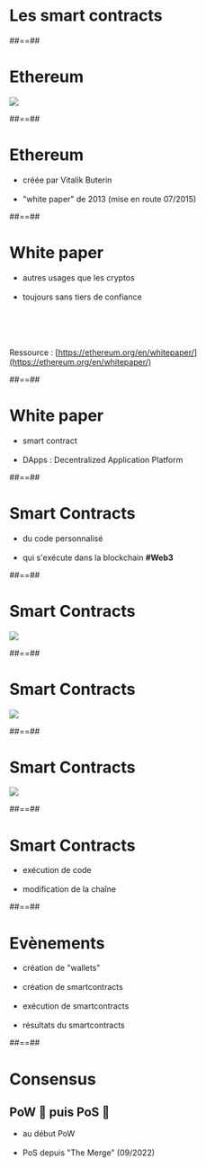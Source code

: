 <!-- .slide: class="transition bg-white" -->

# Les smart contracts

##==##

# Ethereum

<!-- .slide: class="full-center" -->

![](./assets/images/03-usecases/ethereum.svg)

##==##

# Ethereum

- créée par Vitalik Buterin
<br><br>
- "white paper" de 2013 (mise en route 07/2015)

##==##

# White paper

- autres usages que les cryptos
<br><br>
- toujours sans tiers de confiance

<br><br><br><br>
Ressource : [https://ethereum.org/en/whitepaper/](https://ethereum.org/en/whitepaper/)

##==##

# White paper

- smart contract
<br><br>
- DApps : Decentralized Application Platform

##==##

# Smart Contracts

- du code personnalisé
<br><br>
- qui s'exécute dans la blockchain **#Web3**

##==##

# Smart Contracts

<!-- .slide: class="full-center" -->

![](./assets/images/03-usecases/smartcontract-0.svg)

##==##

# Smart Contracts

<!-- .slide: class="full-center" -->

![](./assets/images/03-usecases/smartcontract-1.svg)

##==##

# Smart Contracts

<!-- .slide: class="full-center" -->

![](./assets/images/03-usecases/smartcontract-2.svg)

##==##

# Smart Contracts

- exécution de code
<br><br>
- modification de la chaîne

##==##

# Evènements

- création de "wallets"
<br><br>
- création de smartcontracts
<br><br>
- exécution de smartcontracts
  <br><br>
- résultats du smartcontracts

##==##

# Consensus

## PoW 💪 puis PoS 🤑

- au début PoW
<br><br>
- PoS depuis "The Merge" (09/2022)
